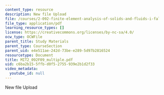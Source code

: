 ```yaml
---
content_type: resource
description: New file Upload
file: /courses/2-092-finite-element-analysis-of-solids-and-fluids-i-fall-2009/c6ba2b155ffbd0f52755939e2b1d2f33_MIT2_092F09_multiple.pdf
file_type: application/pdf
learning_resource_types: []
license: https://creativecommons.org/licenses/by-nc-sa/4.0/
ocw_type: OCWFile
parent_title: Study Materials
parent_type: CourseSection
parent_uid: e4e511ae-242d-73be-e289-5d97b2816524
resourcetype: Document
title: MIT2_092F09_multiple.pdf
uid: c6ba2b15-5ffb-d0f5-2755-939e2b1d2f33
video_metadata:
  youtube_id: null
---
```

New file Upload